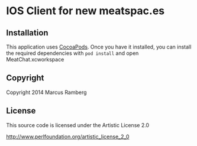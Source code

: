 # IOS Client for new meatspac.es

## Installation

This application uses 
[CocoaPods](http://guides.cocoapods.org/using/getting-started.html). Once you 
have it installed, you can install the required dependencies with `pod install` 
and open MeatChat.xcworkspace

## Copyright

Copyright 2014 Marcus Ramberg

## License

This source code is licensed under the Artistic License 2.0

http://www.perlfoundation.org/artistic_license_2_0
